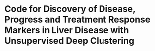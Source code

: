 # Code for Discovery of Disease, Progress and Treatment Response Markers in Liver Disease with Unsupervised Deep Clustering